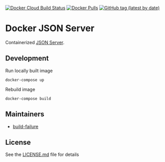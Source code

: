 [![Docker Cloud Build Status](https://img.shields.io/docker/cloud/build/nl2go/json-server)](https://hub.docker.com/repository/docker/nl2go/json-server/general)
[![Docker Pulls](https://img.shields.io/docker/pulls/nl2go/json-server)](https://hub.docker.com/r/nl2go/json-server)
[![GitHub tag (latest by date)](https://img.shields.io/github/v/tag/nl2go/docker-json-server)](https://hub.docker.com/repository/docker/nl2go/json-server/tags?page=1)

# Docker JSON Server

Containerized [JSON Server](https://github.com/typicode/json-server).

## Development

Run locally built image

    docker-compose up

Rebuild image

    docker-compose build

## Maintainers

- [build-failure](https://github.com/build-failure)

## License

See the [LICENSE.md](LICENSE.md) file for details
